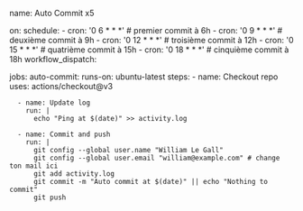 name: Auto Commit x5

on:
  schedule:
    - cron: '0 6 * * *'   # premier commit à 6h
    - cron: '0 9 * * *'   # deuxième commit à 9h
    - cron: '0 12 * * *'  # troisième commit à 12h
    - cron: '0 15 * * *'  # quatrième commit à 15h
    - cron: '0 18 * * *'  # cinquième commit à 18h
  workflow_dispatch:

jobs:
  auto-commit:
    runs-on: ubuntu-latest
    steps:
      - name: Checkout repo
        uses: actions/checkout@v3

      - name: Update log
        run: |
          echo "Ping at $(date)" >> activity.log

      - name: Commit and push
        run: |
          git config --global user.name "William Le Gall"
          git config --global user.email "william@example.com" # change ton mail ici
          git add activity.log
          git commit -m "Auto commit at $(date)" || echo "Nothing to commit"
          git push
